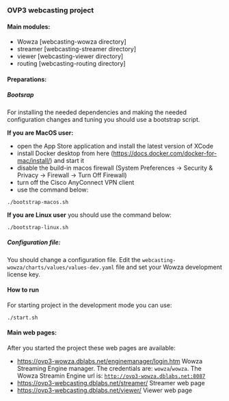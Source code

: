 ### OVP3 webcasting project

#### Main modules:
- Wowza [webcasting-wowza directory]
- streamer [webcasting-streamer directory]
- viewer [webcasting-viewer directory]
- routing [webcasting-routing directory]

#### Preparations:

##### Bootsrap
For installing the needed dependencies and making the needed configuration changes and tuning you should use a bootstrap script.

<b>If you are MacOS user:</b> 
- open the App Store application and install the latest version of XCode
- install Docker desktop from here (https://docs.docker.com/docker-for-mac/install/) and start it
- disable the build-in macos firewall (System Preferences -> Security & Privacy -> Firewall -> Turn Off Firewall)
- turn off the Cisco AnyConnect VPN client
- use the command below:

<code>./bootstrap-macos.sh</code>

<b>If you are Linux user</b> you should use the command below:

<code>./bootstrap-linux.sh</code>

##### Configuration file:
You should change a configuration file. Edit the <code>webcasting-wowza/charts/values/values-dev.yaml</code> file and set your Wowza development license key.

#### How to run
For starting project in the development mode you can use:

<code>./start.sh</code>

#### Main web pages:
After you started the project these web pages are available:
- https://ovp3-wowza.dblabs.net/enginemanager/login.htm
Wowza Streaming Engine manager. The credentials are: <code>wowza</code>/<code>wowza</code>. The Wowza Streamin Engine url is: <code>http://ovp3-wowza.dblabs.net:8087</code>
- https://ovp3-webcasting.dblabs.net/streamer/
Streamer web page
- https://ovp3-webcasting.dblabs.net/viewer/
Viewer web page
